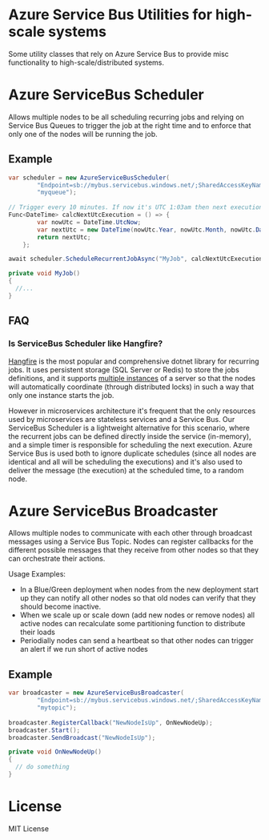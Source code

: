 # Azure Service Bus Utilities for high-scale systems

Some utility classes that rely on Azure Service Bus to provide misc functionality to high-scale/distributed systems. 

# Azure ServiceBus Scheduler

Allows multiple nodes to be all scheduling recurring jobs and relying on Service Bus Queues to trigger the job at the right time and to enforce that only one of the nodes will be running the job.

## Example

```cs
var scheduler = new AzureServiceBusScheduler(
        "Endpoint=sb://mybus.servicebus.windows.net/;SharedAccessKeyName=mykey;SharedAccessKey=mysecret",
        "myqueue");
			
// Trigger every 10 minutes. If now it's UTC 1:03am then next execution will be UTC 1:10am.
Func<DateTime> calcNextUtcExecution = () => {
        var nowUtc = DateTime.UtcNow;
        var nextUtc = new DateTime(nowUtc.Year, nowUtc.Month, nowUtc.Day, nowUtc.Hour, nowUtc.Minute - (nowUtc.Minute%10), 0, DateTimeKind.Utc).AddMinutes(10);
        return nextUtc;
    };

await scheduler.ScheduleRecurrentJobAsync("MyJob", calcNextUtcExecution, MyJob);

private void MyJob()
{
  //...
}
```

## FAQ

### Is ServiceBus Scheduler like Hangfire?

[Hangfire](https://github.com/HangfireIO/Hangfire) is the most popular and comprehensive dotnet library for recurring jobs. 
It uses persistent storage (SQL Server or Redis) to store the jobs definitions, and it supports [multiple instances](https://docs.hangfire.io/en/latest/background-processing/running-multiple-server-instances.html) of a server so that the nodes will automatically coordinate (through distributed locks) in such a way that only one instance starts the job. 

However in microservices architecture it's frequent that the only resources used by microservices are stateless services and a Service Bus. Our ServiceBus Scheduler is a lightweight alternative for this scenario, where the recurrent jobs can be defined directly inside the service (in-memory), and a simple timer is responsible for scheduling the next execution. Azure Service Bus is used both to ignore duplicate schedules (since all nodes are identical and all will be scheduling the executions) and it's also used to deliver the message (the execution) at the scheduled time, to a random node.



# Azure ServiceBus Broadcaster

Allows multiple nodes to communicate with each other through broadcast messages using a Service Bus Topic. Nodes can register callbacks for the different possible messages that they receive from other nodes so that they can orchestrate their actions.

Usage Examples: 
- In a Blue/Green deployment when nodes from the new deployment start up they can notify all other nodes so that old nodes can verify that they should become inactive.
 - When we scale up or scale down (add new nodes or remove nodes) all active nodes can recalculate some partitioning function to distribute their loads
 - Periodially nodes can send a heartbeat so that other nodes can trigger an alert if we run short of active nodes


## Example

```cs
var broadcaster = new AzureServiceBusBroadcaster(
        "Endpoint=sb://mybus.servicebus.windows.net/;SharedAccessKeyName=mykey;SharedAccessKey=mysecret",
        "mytopic");
			
broadcaster.RegisterCallback("NewNodeIsUp", OnNewNodeUp);
broadcaster.Start();
broadcaster.SendBroadcast("NewNodeIsUp");

private void OnNewNodeUp()
{
  // do something
}
```


# License
MIT License
